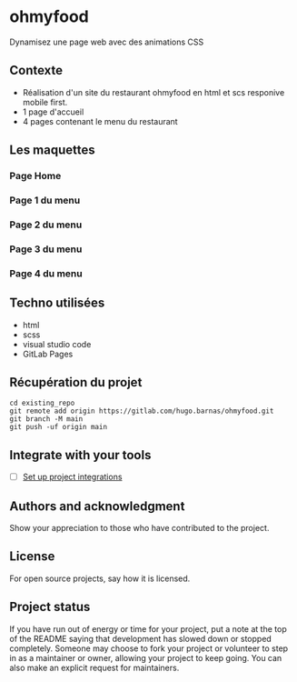 # ohmyfood

Dynamisez une page web avec des animations CSS 

## Contexte

- Réalisation d'un site du restaurant ohmyfood en html et scs responive mobile first.
- 1 page d'accueil
- 4 pages contenant le menu du restaurant

## Les maquettes

### Page Home

### Page 1 du menu

### Page 2 du menu

### Page 3 du menu

### Page 4 du menu

## Techno utilisées

- html
- scss
- visual studio code
- GitLab Pages

## Récupération du projet

```
cd existing_repo
git remote add origin https://gitlab.com/hugo.barnas/ohmyfood.git
git branch -M main
git push -uf origin main
```

## Integrate with your tools

- [ ] [Set up project integrations](https://gitlab.com/hugo.barnas/ohmyfood/-/settings/integrations)



## Authors and acknowledgment
Show your appreciation to those who have contributed to the project.

## License
For open source projects, say how it is licensed.

## Project status
If you have run out of energy or time for your project, put a note at the top of the README saying that development has slowed down or stopped completely. Someone may choose to fork your project or volunteer to step in as a maintainer or owner, allowing your project to keep going. You can also make an explicit request for maintainers.

